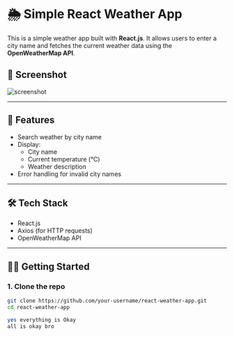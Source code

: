 # 🌦️ Simple React Weather App

This is a simple weather app built with **React.js**. It allows users to enter a city name and fetches the current weather data using the **OpenWeatherMap API**.

## 📸 Screenshot

![screenshot](screenshot.png) <!-- Optional: Add a screenshot here -->

---

## 🚀 Features

- Search weather by city name
- Display:
  - City name
  - Current temperature (°C)
  - Weather description
- Error handling for invalid city names

---

## 🛠️ Tech Stack

- React.js
- Axios (for HTTP requests)
- OpenWeatherMap API

---

## 🧑‍💻 Getting Started

### 1. Clone the repo

```bash
git clone https://github.com/your-username/react-weather-app.git
cd react-weather-app

yes everything is Okay
all is okay bro
